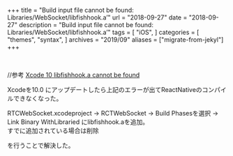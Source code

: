 +++
title = "Build input file cannot be found: Libraries/WebSocket/libfishhook.a’"
url = "2018-09-27"
date = "2018-09-27"
description = "Build input file cannot be found: Libraries/WebSocket/libfishhook.a’"
tags = [
    "iOS",
]
categories = [
    "themes",
    "syntax",
]
archives = "2019/09"
aliases = ["migrate-from-jekyl"]
+++

<br>

//参考
[Xcode 10 libfishhook.a cannot be found](https://github.com/facebook/react-native/issues/19569)

Xcodeを10.0 にアップデートしたら上記のエラーが出てReactNativeのコンパイルできなくなった。

RTCWebSocket.xcodeproject -> RCTWebSocket -> Build Phasesを選択 -> Link Binary WithLibraried にlibfishhook.aを追加。  
すでに追加されている場合は削除  

を行うことで解決した。
